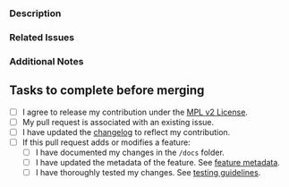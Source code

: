 ### Description
<!-- Briefly describe what this pull request does. -->

### Related Issues
<!-- Link to the issue(s) this PR resolves, if applicable. -->

### Additional Notes
<!-- Any extra context or information, if necessary. -->

## Tasks to complete before merging

- [ ] I agree to release my contribution under the [MPL v2 License](http://mozilla.org/MPL/2.0/).
- [ ] My pull request is associated with an existing issue.
- [ ] I have updated the [changelog](https://github.com/mcbookshelf/bookshelf/blob/master/docs/changelog/index.html) to reflect my contribution.
- [ ] If this pull request adds or modifies a feature:
  - [ ] I have documented my changes in the `/docs` folder.
  - [ ] I have updated the metadata of the feature. See [feature metadata](https://docs.mcbookshelf.dev/en/master/contribute/metadata.html#feature-metadata).
  - [ ] I have thoroughly tested my changes. See [testing guidelines](https://docs.mcbookshelf.dev/en/master/contribute/debug.html#unit-tests).
